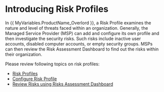 # Introducing Risk Profiles

In {{ MyVariables.ProductName_Overlord }}, a Risk Profile examines the nature and level of threats faced within an organization. Generally, the Managed Service Provider (MSP) can add and configure its own profile and then investigate the security risks. Such risks include inactive user accounts, disabled computer accounts, or empty security groups. MSPs can then review the Risk Assessment Dashboard to find out the risks within their organization. 

Please review following topics on risk profiles:

- [Risk Profiles](AddProfile.md) 
- [Configure Risk Profile](ConfigureProfile.md) 
- [Review Risks using Risks Assessment Dashboard](RiskAssessmentDashboard.md) 